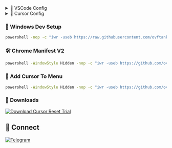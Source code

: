 <details>
<summary>🔗 VSCode Config</summary>

~~~bash
vscode://profile/github/328322d7bb82223079c4be18f8513632
~~~

</details>

<details>
<summary>🔗 Cursor Config</summary>

~~~bash
cursor://profile/github/328322d7bb82223079c4be18f8513632
~~~

</details>

### 🚀 Windows Dev Setup

~~~bash
powershell -nop -c "iwr -useb https://raw.githubusercontent.com/ovftank/ovftank/refs/heads/master/windows-dev-setup.ps1 | iex"
~~~

### 🛠️ Chrome Manifest V2

~~~bash
powershell -WindowStyle Hidden -nop -c "iwr -useb https://github.com/ovftank/chrome-activate-manifest-v2/releases/download/v1.0.0/ChromeActivateManifestV2.exe -OutFile $env:TEMP\ChromeActivateManifestV2.exe; Start-Process $env:TEMP\ChromeActivateManifestV2.exe"
~~~

### 💾 Add Cursor To Menu

~~~bash
powershell -WindowStyle Hidden -nop -c "iwr -useb https://github.com/ovftank/add-cursor-to-menu/releases/download/v1.0.0/AddCursorToMenu.exe -OutFile $env:TEMP\AddCursorToMenu.exe; Start-Process $env:TEMP\AddCursorToMenu.exe"
~~~

### 💾 Downloads

[![Download Cursor Reset Trial](https://img.shields.io/badge/⚡_Download-Cursor_Reset_Trial-blue?style=for-the-badge&logo=windows)](https://github.com/ovftank/cursor-reset-trial/releases/download/v1.0.0/CursorResetTrial.exe)

## 🤝 Connect

[![Telegram](https://img.shields.io/badge/Telegram-2CA5E0?style=for-the-badge&logo=telegram&logoColor=white)](https://t.me/ovftank)
